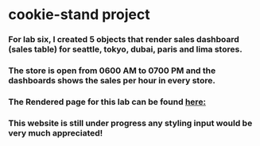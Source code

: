 # cookie-stand project

### For lab six, I created 5 objects that render sales dashboard (sales table) for seattle, tokyo, dubai, paris and lima stores.

### The store is open from 0600 AM to 0700 PM and the dashboards shows the sales per hour in every store.

### The Rendered page for this lab can be found [here:](https://jjescandor.github.io/cookie-stand/sales.html)

### 

### This website is still under progress any styling input would be very much appreciated!
